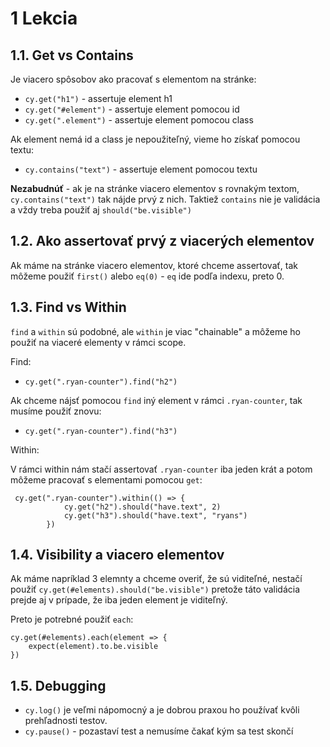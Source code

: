 # 1 Lekcia

## 1.1. Get vs Contains

Je viacero spôsobov ako pracovať s elementom na stránke:

- `cy.get("h1")` - assertuje element h1
- `cy.get("#element")` - assertuje element pomocou id 
- `cy.get(".element")` - assertuje element pomocou class

Ak element nemá id a class je nepoužiteľný, vieme ho získať pomocou textu:

- `cy.contains("text")` - assertuje element pomocou textu

**Nezabudnúť** - ak je na stránke viacero elementov s rovnakým textom, `cy.contains("text")` tak nájde prvý z nich. Taktiež `contains` nie je validácia a vždy treba použiť aj `should("be.visible")`

## 1.2. Ako assertovať prvý z viacerých elementov

Ak máme na stránke viacero elementov, ktoré chceme assertovať, tak môžeme použiť `first()` alebo `eq(0)` - `eq` ide podľa indexu, preto 0.  

## 1.3. Find vs Within

`find` a `within` sú podobné, ale `within` je viac "chainable" a môžeme ho použiť na viaceré elementy v rámci scope. 

Find:

- `cy.get(".ryan-counter").find("h2")`

Ak chceme nájsť pomocou `find` iný element v rámci `.ryan-counter`, tak musíme použiť znovu:

- `cy.get(".ryan-counter").find("h3")`

Within:

V rámci within nám stačí assertovať `.ryan-counter` iba jeden krát a potom môžeme pracovať s elementami pomocou `get`:

```
 cy.get(".ryan-counter").within(() => {
            cy.get("h2").should("have.text", 2)
            cy.get("h3").should("have.text", "ryans")
        })
```

## 1.4. Visibility a viacero elementov

Ak máme napríklad 3 elemnty a chceme overiť, že sú viditeľné, nestačí použiť `cy.get(#elements).should("be.visible")` pretože táto validácia prejde aj v prípade, že iba jeden element je viditeľný.

Preto je potrebné použiť `each`:

```
cy.get(#elements).each(element => {
    expect(element).to.be.visible
})

```

## 1.5. Debugging

- `cy.log()` je veľmi nápomocný a je dobrou praxou ho používať kvôli prehľadnosti testov.
- `cy.pause()` - pozastaví test a nemusíme čakať kým sa test skončí

